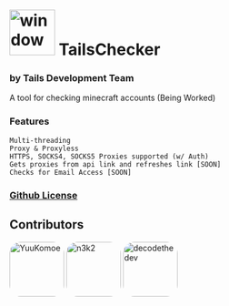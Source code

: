 # <img alt="window" width="80px" src="https://raw.githubusercontent.com/YuuKomoe/TailsChecker/main/utils/TCIcon.png"> <a color="#eb8034" style="top: 20px">TailsChecker</a>
### by Tails Development Team

A tool for checking minecraft accounts (Being Worked)

### <a color="#">Features</a>
```
Multi-threading
Proxy & Proxyless
HTTPS, SOCKS4, SOCKS5 Proxies supported (w/ Auth)
Gets proxies from api link and refreshes link [SOON]
Checks for Email Access [SOON]
```
### [Github License](https://github.com/nefercarrots/tailschecker/blob/main/LICENSE.md)

## Contributors
[<img alt="YuuKomoe" src="https://github.com/yuukomoe.png?size=128" width="96px" style="border-radius:20px">](https://github.com/YuuKomoe)
[<img alt="n3k2" src="https://github.com/n3k2.png?size=128" width="96px" style="border-radius:20px;">](https://github.com/n3k2)
[<img alt="decodethedev" src="https://github.com/decodethedev.png?size=128" width="96px" style="border-radius:20px;">](https://github.com/decodethedev)
